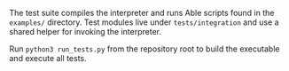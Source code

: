 The test suite compiles the interpreter and runs Able scripts found in the
`examples/` directory. Test modules live under `tests/integration` and use a
shared helper for invoking the interpreter.

Run `python3 run_tests.py` from the repository root to build the executable and
execute all tests.
